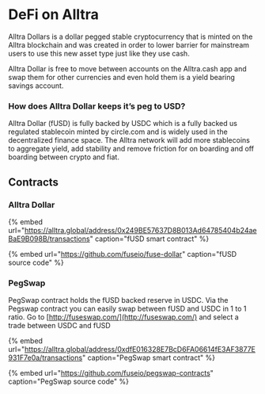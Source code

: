 # DeFi on Alltra

Alltra Dollars is a dollar pegged stable cryptocurrency that is minted on the Alltra blockchain and was created in order to lower barrier for mainstream users to use this new asset type just like they use cash.

Alltra Dollar is free to move between accounts on the Alltra.cash app and swap them for other currencies and even hold them is a yield bearing savings account.

### How does Alltra Dollar keeps it’s peg to USD?

Alltra Dollar \(fUSD\) is fully backed by USDC which is a fully backed us regulated stablecoin minted by circle.com and is widely used in the decentralized finance space. The Alltra network will add more stablecoins to aggregate yield, add stability and remove friction for on boarding and off boarding between crypto and fiat. 

## Contracts

### Alltra Dollar

{% embed url="https://alltra.global/address/0x249BE57637D8B013Ad64785404b24aeBaE9B098B/transactions" caption="fUSD smart contract" %}

{% embed url="https://github.com/fuseio/fuse-dollar" caption="fUSD source code" %}

### PegSwap

PegSwap contract holds the fUSD backed reserve in USDC. Via the Pegswap contract you can easily swap between fUSD and USDC in 1 to 1 ratio. Go to [http://fuseswap.com/](http://fuseswap.com/) and select a trade between USDC and fUSD

{% embed url="https://alltra.global/address/0xdfE016328E7BcD6FA06614fE3AF3877E931F7e0a/transactions" caption="PegSwap smart contract" %}

{% embed url="https://github.com/fuseio/pegswap-contracts" caption="PegSwap source code" %}







